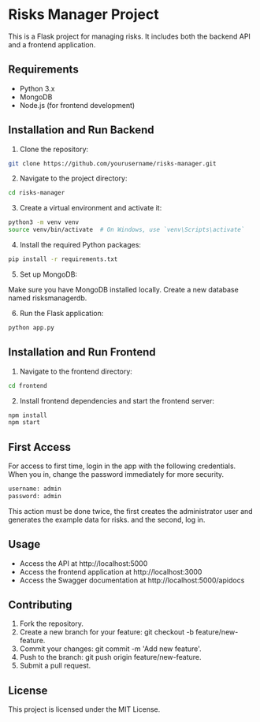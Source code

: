 # Risks Manager Project

This is a Flask project for managing risks. It includes both the backend API and a frontend application.

## Requirements

- Python 3.x
- MongoDB
- Node.js (for frontend development)

## Installation and Run Backend

1. Clone the repository:

```bash
git clone https://github.com/yourusername/risks-manager.git
```

2. Navigate to the project directory:
```bash
cd risks-manager
```

3. Create a virtual environment and activate it:
```bash
python3 -m venv venv
source venv/bin/activate  # On Windows, use `venv\Scripts\activate`
```

4. Install the required Python packages:
```bash
pip install -r requirements.txt
```

5. Set up MongoDB:

Make sure you have MongoDB installed locally.
Create a new database named risksmanagerdb.

6. Run the Flask application:
```bash
python app.py
```

## Installation and Run Frontend

1. Navigate to the frontend directory:
```bash
cd frontend
```

2. Install frontend dependencies and start the frontend server:
```bash
npm install
npm start
```

## First Access
For access to first time, login in the app with the following credentials. When you in, change the password immediately for more security.
```bash
username: admin
password: admin
```
This action must be done twice, the first creates the administrator user and generates the example data for risks. and the second, log in.

## Usage
- Access the API at http://localhost:5000
- Access the frontend application at http://localhost:3000
- Access the Swagger documentation at http://localhost:5000/apidocs

## Contributing
1. Fork the repository.
2. Create a new branch for your feature: git checkout -b feature/new-feature.
3. Commit your changes: git commit -m 'Add new feature'.
4. Push to the branch: git push origin feature/new-feature.
5. Submit a pull request.

## License
This project is licensed under the MIT License.

